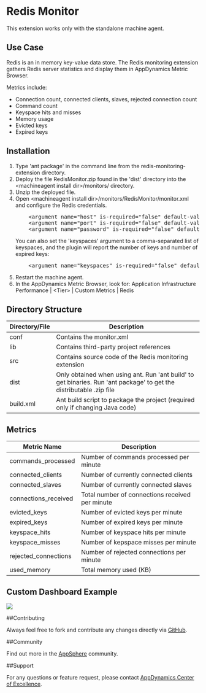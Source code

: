 Redis Monitor
============
This extension works only with the standalone machine agent.

## Use Case

Redis is an in memory key-value data store. The Redis monitoring extension gathers Redis server statistics and display them in AppDynamics Metric Browser.

Metrics include:
- Connection count, connected clients, slaves, rejected connection count
- Command count
- Keyspace hits and misses
- Memory usage
- Evicted keys
- Expired keys

## Installation
<ol>
	<li>Type 'ant package' in the command line from the redis-monitoring-extension directory.
	</li>
	<li>Deploy the file RedisMonitor.zip found in the 'dist' directory into the &lt;machineagent install dir&gt;/monitors/ directory.
	</li>
	<li>Unzip the deployed file.
	</li>
	<li>Open &lt;machineagent install dir&gt;/monitors/RedisMonitor/monitor.xml and configure the Redis credentials.
<p></p>
<pre>
	&lt;argument name="host" is-required="false" default-value="localhost" /&gt;          
	&lt;argument name="port" is-required="false" default-value="6379" /&gt;
	&lt;argument name="password" is-required="false" default-value="" /&gt;
</pre>
 
You can also set the 'keyspaces' argument to a comma-separated list of keyspaces, and the plugin will report the number of keys and number of expired keys:
<p>
</p>
<pre>
	&lt;argument name="keyspaces" is-required="false" default-value="db0,db1" /&gt;
</pre>
        </li>	
	<li> Restart the machine agent.
	</li>
	<li>In the AppDynamics Metric Browser, look for: Application Infrastructure Performance | &lt;Tier&gt; | Custom Metrics | Redis
	</li>
</ol>

## Directory Structure

| Directory/File | Description |
|----------------|-------------|
|conf            | Contains the monitor.xml |
|lib             | Contains third-party project references |
|src             | Contains source code of the Redis monitoring extension |
|dist            | Only obtained when using ant. Run 'ant build' to get binaries. Run 'ant package' to get the distributable .zip file |
|build.xml       | Ant build script to package the project (required only if changing Java code) |

## Metrics

|Metric Name           | Description     |
|----------------------|-----------------|
|commands_processed    | Number of commands processed per minute |
|connected_clients     | Number of currently connected clients |
|connected_slaves      | Number of currently connected slaves |
|connections_received  | Total number of connections received per minute |
|evicted_keys          | Number of evicted keys per minute |
|expired_keys          | Number of expired keys per minute |
|keyspace_hits         | Number of keyspace hits per minute |
|keyspace_misses       | Number of kepspace misses per minute |
|rejected_connections  | Number of rejected connections per minute |
|used_memory           | Total memory used (KB) |

Custom Dashboard Example
------------------------
![](https://raw.github.com/Appdynamics/redis-monitoring-extension/master/RedisDashboard.PNG)


##Contributing

Always feel free to fork and contribute any changes directly via [GitHub](https://github.com/Appdynamics/redis-monitoring-extension).

##Community

Find out more in the [AppSphere](http://appsphere.appdynamics.com/t5/eXchange/Redis---Monitoring-Extension/idi-p/4505) community.

##Support

For any questions or feature request, please contact [AppDynamics Center of Excellence](mailto:ace-request@appdynamics.com).

